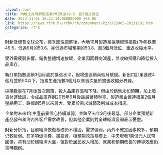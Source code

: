 ```yaml
---
layout: post
title: 內地上月財新製造業PMI跌至49.5　創3個月低位
date: 2023-11-01 10:33:14.000000000 +08:00
link: https://news.rthk.hk/rthk/ch/component/k2/1725905-20231101.htm
categories: rthk
---
```


財新及標普全球公布，經季節性調整後，內地10月製造業採購經理指數(PMI)跌至49.5，低過9月的50.6，亦低過市場預期的50.8，創3個月低位，重返收縮水平。

受外需疲弱影響，銷售整體增速放緩，企業因而轉向減產，並收縮採購和降低投入品庫存。

新訂單指數連續3個月處於擴張水平，但增速連續兩個月放緩。新出口訂單連跌4個月並於50以下，拖累生產指數3個月以來首次低於擴張收縮分界線。

採購數量在7月後首次回落，投入品庫存溫和下降。但由於銷售未如預期，加上發貨付運延誤，令成品庫存創2015年9月後最最著積壓率。製造業企業連續第2個月壓縮用工，跌幅創5月以來最大，受累於需求減弱及削減成本措施。

企業對未來1年生產前景信心持續減弱，並跌至去年9月後最低，部分企業預期新產品發布和海內外客戶需求改善，但其他企業則對全球經濟疲弱表示憂慮。

財新分析指，目前經濟恢復基礎仍不穩固，需求偏弱，內外不確定因素較多，預期仍較疲弱。在多項促消費、擴投資、穩預期政策基礎上，中央增發1萬億元人民幣國債，將有助於穩經濟大盤，但對於居民收入增加、就業和預期改善的傳導效應仍需時觀察。
